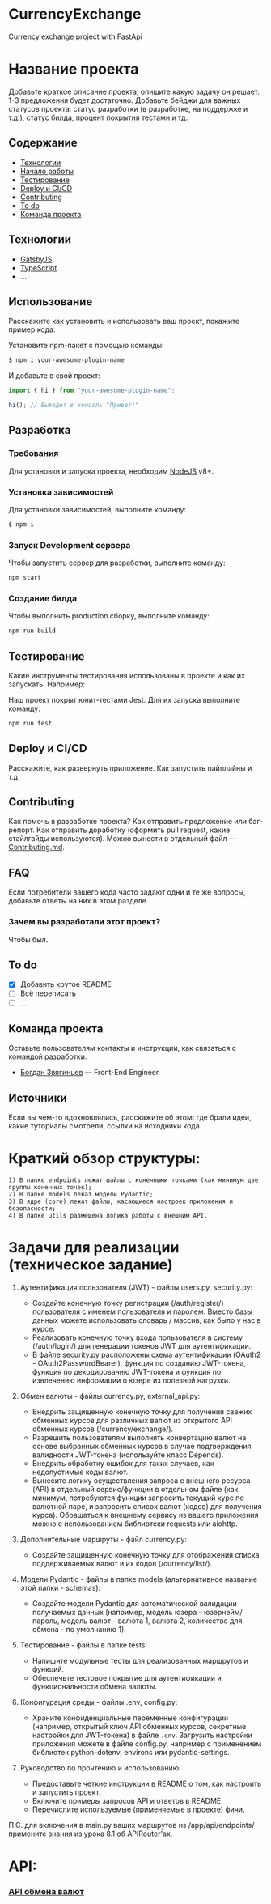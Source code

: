 # CurrencyExchange
Currency exchange project with FastApi 

# Название проекта
Добавьте краткое описание проекта, опишите какую задачу он решает. 1-3 предложения будет достаточно. Добавьте бейджи для важных статусов проекта: статус разработки (в разработке, на поддержке и т.д.), статус билда, процент покрытия тестами и тд.

## Содержание
- [Технологии](#технологии)
- [Начало работы](#начало-работы)
- [Тестирование](#тестирование)
- [Deploy и CI/CD](#deploy-и-ci/cd)
- [Contributing](#contributing)
- [To do](#to-do)
- [Команда проекта](#команда-проекта)

## Технологии
- [GatsbyJS](https://www.gatsbyjs.com/)
- [TypeScript](https://www.typescriptlang.org/)
- ...

## Использование
Расскажите как установить и использовать ваш проект, покажите пример кода:

Установите npm-пакет с помощью команды:
```sh
$ npm i your-awesome-plugin-name
```

И добавьте в свой проект:
```typescript
import { hi } from "your-awesome-plugin-name";

hi(); // Выведет в консоль "Привет!"
```

## Разработка

### Требования
Для установки и запуска проекта, необходим [NodeJS](https://nodejs.org/) v8+.

### Установка зависимостей
Для установки зависимостей, выполните команду:
```sh
$ npm i
```

### Запуск Development сервера
Чтобы запустить сервер для разработки, выполните команду:
```sh
npm start
```

### Создание билда
Чтобы выполнить production сборку, выполните команду: 
```sh
npm run build
```

## Тестирование
Какие инструменты тестирования использованы в проекте и как их запускать. Например:

Наш проект покрыт юнит-тестами Jest. Для их запуска выполните команду:
```sh
npm run test
```

## Deploy и CI/CD
Расскажите, как развернуть приложение. Как запустить пайплайны и т.д.

## Contributing
Как помочь в разработке проекта? Как отправить предложение или баг-репорт. Как отправить доработку (оформить pull request, какие стайлгайды используются). Можно вынести в отдельный файл — [Contributing.md](./CONTRIBUTING.md).

## FAQ 
Если потребители вашего кода часто задают одни и те же вопросы, добавьте ответы на них в этом разделе.

### Зачем вы разработали этот проект?
Чтобы был.

## To do
- [x] Добавить крутое README
- [ ] Всё переписать
- [ ] ...

## Команда проекта
Оставьте пользователям контакты и инструкции, как связаться с командой разработки.

- [Богдан Звягинцев](tg://resolve?domain=bzvyagintsev) — Front-End Engineer

## Источники
Если вы чем-то вдохновлялись, расскажите об этом: где брали идеи, какие туториалы смотрели, ссылки на исходники кода. 

# Краткий обзор структуры:
    1) В папке endpoints лежат файлы с конечными точками (как минимум две группы конечных точек);
    2) В папке models лежат модели Pydantic;
    3) В ядре (core) лежат файлы, касающиеся настроек приложения и безопасности;
    4) В папке utils размещена логика работы с внешним API.

# Задачи для реализации (техническое задание)
1) Аутентификация пользователя (JWT) - файлы users.py, security.py:
   - Создайте конечную точку регистрации (/auth/register/) пользователя с именем пользователя и паролем. Вместо базы данных можете использовать словарь / массив, как было у нас в курсе. 
   - Реализовать конечную точку входа пользователя в систему (/auth/login/) для генерации токенов JWT для аутентификации.
   - В файле security.py расположены схема аутентификации (OAuth2 - OAuth2PasswordBearer), функция по созданию JWT-токена, функция по декодированию JWT-токена и функция по извлечению информации о юзере из полезной нагрузки.

2) Обмен валюты - файлы currency.py, external_api.py:
   - Внедрить защищенную конечную точку для получения свежих обменных курсов для различных валют из открытого API обменных курсов (/currency/exchange/).
   - Разрешить пользователям выполнять конвертацию валют на основе выбранных обменных курсов в случае подтверждения валидности JWT-токена (используйте класс Depends).
   - Внедрить обработку ошибок для таких случаев, как недопустимые коды валют.
   - Вынесите логику осуществления запроса с внешнего ресурса (API) в отдельный сервис/функции в отдельном файле (как минимум, потребуются функции запросить текущий курс по валютной паре, и запросить список валют (кодов) для получения курса). Обращаться к внешнему сервису из вашего приложения можно с использованием библиотеки requests или aiohttp. 

3) Дополнительные маршруты - файл currency.py:
   - Создайте защищенную конечную точку для отображения списка поддерживаемых валют и их кодов (/currency/list/).

4) Модели Pydantic - файлы в папке models (альтернативное название этой папки - schemas):
   - Создайте модели Pydantic для автоматической валидации получаемых данных (например, модель юзера - юзернейм/пароль, модель валют - валюта 1, валюта 2, количество для обмена - по умолчанию 1).

5) Тестирование - файлы в папке tests:
   - Напишите модульные тесты для реализованных маршрутов и функций.
   - Обеспечьте тестовое покрытие для аутентификации и функциональности обмена валюты.

6) Конфигурация среды - файлы .env, config.py:
   - Храните конфиденциальные переменные конфигурации (например, открытый ключ API обменных курсов, секретные настройки для JWT-токена) в файле `.env`. Загрузить настройки приложения можете в файле config.py, например с применением библиотек python-dotenv, environs или pydantic-settings. 

8) Руководство по прочтению и использованию:
   - Предоставьте четкие инструкции в README о том, как настроить и запустить проект.
   - Включите примеры запросов API и ответов в README.
   - Перечислите используемые (применяемые в проекте) фичи.

П.С. для включения в main.py ваших маршрутов из /app/api/endpoints/ примените знания из урока 8.1 об APIRouter'ах. 
# API:
### <a href="https://apilayer.com/marketplace/currency_data-api">API обмена валют</a>